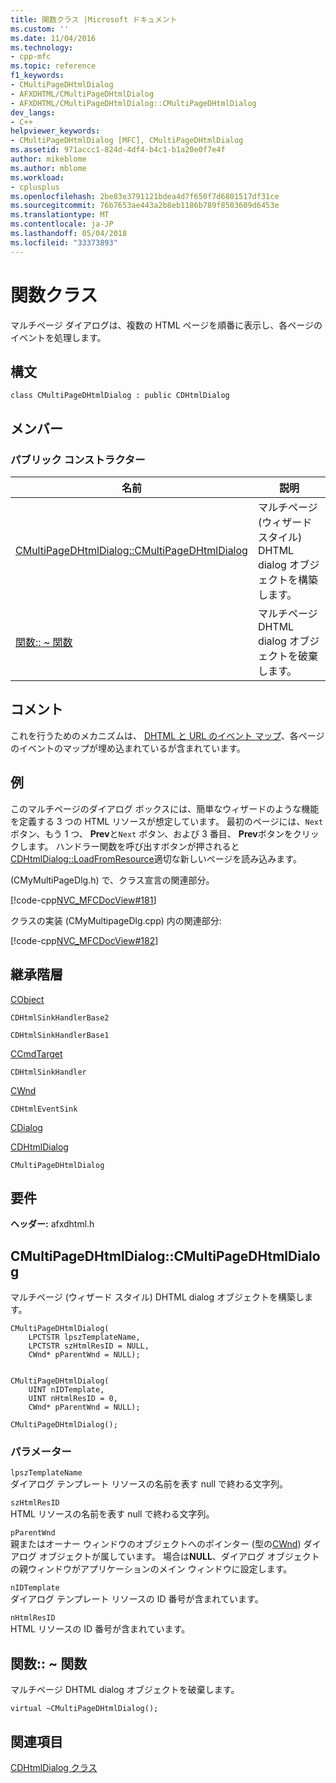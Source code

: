 ```yaml
---
title: 関数クラス |Microsoft ドキュメント
ms.custom: ''
ms.date: 11/04/2016
ms.technology:
- cpp-mfc
ms.topic: reference
f1_keywords:
- CMultiPageDHtmlDialog
- AFXDHTML/CMultiPageDHtmlDialog
- AFXDHTML/CMultiPageDHtmlDialog::CMultiPageDHtmlDialog
dev_langs:
- C++
helpviewer_keywords:
- CMultiPageDHtmlDialog [MFC], CMultiPageDHtmlDialog
ms.assetid: 971accc1-824d-4df4-b4c1-b1a20e0f7e4f
author: mikeblome
ms.author: mblome
ms.workload:
- cplusplus
ms.openlocfilehash: 2be83e3791121bdea4d7f650f7d6801517df31ce
ms.sourcegitcommit: 76b7653ae443a2b8eb1186b789f8503609d6453e
ms.translationtype: MT
ms.contentlocale: ja-JP
ms.lasthandoff: 05/04/2018
ms.locfileid: "33373893"
---
```

# <a name="cmultipagedhtmldialog-class"></a>関数クラス
マルチページ ダイアログは、複数の HTML ページを順番に表示し、各ページのイベントを処理します。  
  
## <a name="syntax"></a>構文  
  
```  
class CMultiPageDHtmlDialog : public CDHtmlDialog  
```  
  
## <a name="members"></a>メンバー  
  
### <a name="public-constructors"></a>パブリック コンストラクター  
  
|名前|説明|  
|----------|-----------------|  
|[CMultiPageDHtmlDialog::CMultiPageDHtmlDialog](#cmultipagedhtmldialog)|マルチページ (ウィザード スタイル) DHTML dialog オブジェクトを構築します。|  
|[関数:: ~ 関数](#cmultipagedhtmldialog__~cmultipagedhtmldialog)|マルチページ DHTML dialog オブジェクトを破棄します。|  
  
## <a name="remarks"></a>コメント  
 これを行うためのメカニズムは、 [DHTML と URL のイベント マップ](dhtml-event-maps.md)、各ページのイベントのマップが埋め込まれているが含まれています。  
  
## <a name="example"></a>例  
 このマルチページのダイアログ ボックスには、簡単なウィザードのような機能を定義する 3 つの HTML リソースが想定しています。 最初のページには、`Next`ボタン、もう 1 つ、 **Prev**と`Next` ボタン、および 3 番目、 **Prev**ボタンをクリックします。 ハンドラー関数を呼び出すボタンが押されると[CDHtmlDialog::LoadFromResource](../../mfc/reference/cdhtmldialog-class.md#loadfromresource)適切な新しいページを読み込みます。  
  
 (CMyMultiPageDlg.h) で、クラス宣言の関連部分。  
  
 [!code-cpp[NVC_MFCDocView#181](../../mfc/codesnippet/cpp/cmultipagedhtmldialog-class_1.h)]  
  
 クラスの実装 (CMyMultipageDlg.cpp) 内の関連部分:  
  
 [!code-cpp[NVC_MFCDocView#182](../../mfc/codesnippet/cpp/cmultipagedhtmldialog-class_2.cpp)]  
  
## <a name="inheritance-hierarchy"></a>継承階層  
 [CObject](../../mfc/reference/cobject-class.md)  
  
 `CDHtmlSinkHandlerBase2`  
  
 `CDHtmlSinkHandlerBase1`  
  
 [CCmdTarget](../../mfc/reference/ccmdtarget-class.md)  
  
 `CDHtmlSinkHandler`  
  
 [CWnd](../../mfc/reference/cwnd-class.md)  
  
 `CDHtmlEventSink`  
  
 [CDialog](../../mfc/reference/cdialog-class.md)  
  
 [CDHtmlDialog](../../mfc/reference/cdhtmldialog-class.md)  
  
 `CMultiPageDHtmlDialog`  
  
## <a name="requirements"></a>要件  
 **ヘッダー:** afxdhtml.h  
  
##  <a name="cmultipagedhtmldialog"></a>  CMultiPageDHtmlDialog::CMultiPageDHtmlDialog  
 マルチページ (ウィザード スタイル) DHTML dialog オブジェクトを構築します。  
  
```  
CMultiPageDHtmlDialog(
    LPCTSTR lpszTemplateName,  
    LPCTSTR szHtmlResID = NULL,  
    CWnd* pParentWnd = NULL);

 
CMultiPageDHtmlDialog(
    UINT nIDTemplate,  
    UINT nHtmlResID = 0,  
    CWnd* pParentWnd = NULL);  
  
CMultiPageDHtmlDialog();
```  
  
### <a name="parameters"></a>パラメーター  
 `lpszTemplateName`  
 ダイアログ テンプレート リソースの名前を表す null で終わる文字列。  
  
 `szHtmlResID`  
 HTML リソースの名前を表す null で終わる文字列。  
  
 `pParentWnd`  
 親またはオーナー ウィンドウのオブジェクトへのポインター (型の[CWnd](../../mfc/reference/cwnd-class.md)) ダイアログ オブジェクトが属しています。 場合は**NULL**、ダイアログ オブジェクトの親ウィンドウがアプリケーションのメイン ウィンドウに設定します。  
  
 `nIDTemplate`  
 ダイアログ テンプレート リソースの ID 番号が含まれています。  
  
 `nHtmlResID`  
 HTML リソースの ID 番号が含まれています。  
  
##  <a name="_dtorcmultipagedhtmldialog"></a>  関数:: ~ 関数  
 マルチページ DHTML dialog オブジェクトを破棄します。  
  
```  
virtual ~CMultiPageDHtmlDialog();
```  
  
## <a name="see-also"></a>関連項目  
 [CDHtmlDialog クラス](../../mfc/reference/cdhtmldialog-class.md)
